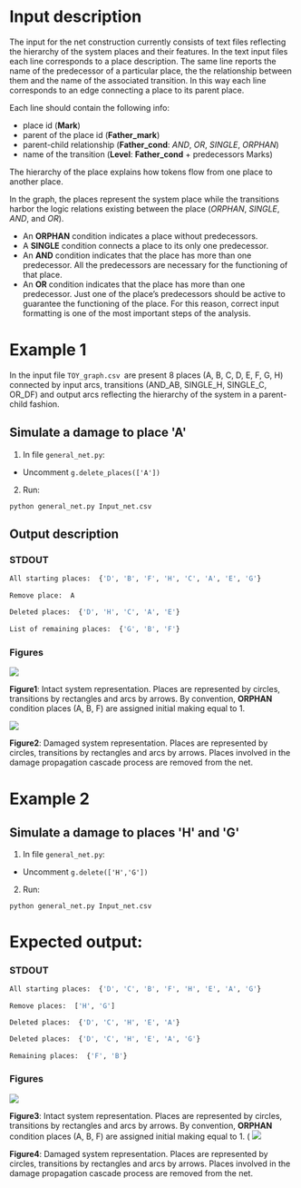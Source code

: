 # Input description

The input for the net construction currently 
consists of text files reflecting the hierarchy of
the system places and their features.
In the text input files each line corresponds 
to a place description. 
The same line reports the name of the predecessor 
of a particular place, the
the relationship between them and the name of the 
associated transition.
In this way each line corresponds to an edge
connecting a place to its parent place.

Each line should contain the following info:
- place id (**Mark**)
- parent of the place id (**Father_mark**)
- parent-child relationship 
(**Father_cond**: *AND*, *OR*, *SINGLE*, *ORPHAN*)
- name of the transition
(**Level**: **Father_cond** + predecessors Marks)


The hierarchy of the place explains how tokens
flow from one place to another place.


In the graph, the places represent the system place 
while the transitions harbor 
the logic relations existing between the place 
(*ORPHAN*, *SINGLE*, *AND*, and *OR*).
- An **ORPHAN** condition indicates a place without predecessors.
- A **SINGLE** condition connects a place to its only one predecessor.
- An **AND** condition indicates that the place 
has more than one predecessor. All the predecessors are 
necessary for the functioning of that place.
- An **OR** condition indicates that the place has 
more than one predecessor. Just one of the place’s 
predecessors should be active to guarantee the functioning 
of the place.
For this reason, correct input formatting 
is one of the most important steps of the analysis.

# Example 1

In the input file `TOY_graph.csv `are present 8 places
(A, B, C, D, E, F, G, H) connected by input arcs, 
transitions (AND_AB, SINGLE_H, SINGLE_C, OR_DF) and output arcs
reflecting the hierarchy of the system 
in a parent-child fashion.


## Simulate a damage to place 'A' 

1. In file `general_net.py`:

* Uncomment `g.delete_places(['A'])`


2. Run:

 `python general_net.py Input_net.csv `


## Output description


### STDOUT

```bash
All starting places:  {'D', 'B', 'F', 'H', 'C', 'A', 'E', 'G'}
 
Remove place:  A

Deleted places:  {'D', 'H', 'C', 'A', 'E'}
 
List of remaining places:  {'G', 'B', 'F'}
```


### Figures

![](../output_files/intact_PN_1.png)

__Figure1__: Intact system representation. Places are represented by
circles, transitions by rectangles and arcs by arrows.
By convention, **ORPHAN** condition places (A, B, F) are assigned
initial making equal to 1.

![](../output_files/damaged_PN_2.png)

__Figure2__: Damaged system representation. Places are represented by
circles, transitions by rectangles and arcs by arrows. Places involved 
in the damage propagation cascade process are removed from the net.


# Example 2

## Simulate a damage to places 'H' and 'G'

1. In file `general_net.py`:

* Uncomment `g.delete(['H','G'])`

2. Run:

 `python general_net.py Input_net.csv `


# Expected output:

### STDOUT

```bash
All starting places:  {'D', 'C', 'B', 'F', 'H', 'E', 'A', 'G'}
 
Remove places:  ['H', 'G']

Deleted places:  {'D', 'C', 'H', 'E', 'A'}

Deleted places:  {'D', 'C', 'H', 'E', 'A', 'G'}
 
Remaining places:  {'F', 'B'}

```

### Figures

![](../output_files/intact_PN_3.png)

__Figure3__: Intact system representation. Places are represented by
circles, transitions by rectangles and arcs by arrows.
By convention, **ORPHAN** condition places (A, B, F) are assigned
initial making equal to 1.
(
![](../output_files/damaged_PN_4.png)

__Figure4__: Damaged system representation. Places are represented by
circles, transitions by rectangles and arcs by arrows. Places involved 
in the damage propagation cascade process are removed from the net.






